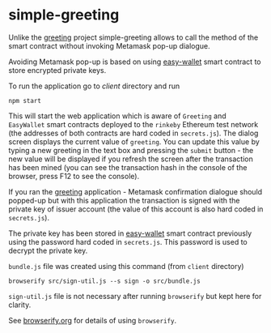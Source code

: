 # simple-greeting
Unlike the <a href="https://github.com/apereverzin/greeting">greeting</a> project simple-greeting allows to call the method of the smart contract without invoking Metamask pop-up dialogue.

Avoiding Metamask pop-up is based on using <a href="https://github.com/apereverzin/easy-wallet">easy-wallet</a> smart contract to store encrypted private keys.

To run the application go to <i>client</i> directory and run

`npm start`

This will start the web application which is aware of `Greeting` and `EasyWallet` smart contracts deployed to the `rinkeby` Ethereum test network (the addresses of both contracts are hard coded in `secrets.js`). The dialog screen displays the current value of `greeting`. You can update this value by typing a new greeting in the text box and pressing the `submit` button - the new value will be displayed if you refresh the screen after the transaction has been mined (you can see the transaction hash in the console of the browser, press F12 to see the console).

If you ran the <a href="https://github.com/apereverzin/greeting">greeting</a> application - Metamask confirmation dialogue should popped-up but with this application the transaction is signed with the private key of issuer account (the value of this account is also hard coded in `secrets.js`).

The private key has been stored in <a href="https://github.com/apereverzin/easy-wallet">easy-wallet</a> smart contract previously using the password hard coded in `secrets.js`. This password is used to decrypt the private key.

`bundle.js` file was created using this command (from `client` directory)

`browserify src/sign-util.js --s sign -o src/bundle.js`

`sign-util.js` file is not necessary after running `browserify` but kept here for clarity.

See <a href="http://browserify.org/">browserify.org</a> for details of using `browserify`.
